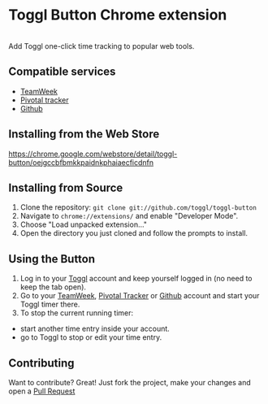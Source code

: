 # Toggl Button Chrome extension
<br />
Add Toggl one-click time tracking to popular web tools.

## Compatible services
  - [TeamWeek][2]
  - [Pivotal tracker][3]
  - [Github][4]

## Installing from the Web Store

https://chrome.google.com/webstore/detail/toggl-button/oejgccbfbmkkpaidnkphaiaecficdnfn

## Installing from Source

1.  Clone the repository: `git clone git://github.com/toggl/toggl-button`
2.  Navigate to `chrome://extensions/` and enable "Developer Mode".
3.  Choose "Load unpacked extension..."
4.  Open the directory you just cloned and follow the prompts to install.

## Using the Button
1.  Log in to your [Toggl][1] account and keep yourself logged in (no need to keep the tab open).
2.  Go to your [TeamWeek][2], [Pivotal Tracker][3] or [Github][4] account and start your Toggl timer there.
3.  To stop the current running timer:
  - start another time entry inside your account.
  - go to Toggl to stop or edit your time entry.

## Contributing
Want to contribute? Great! Just fork the project, make your changes and open a [Pull Request][99]

[1]: https://toggl.com/
[2]: https://teamweek.com/
[3]: https://pivotaltracker.com/
[4]: https://github.com/
[99]: https://github.com/toggl/toggl-button/pulls
